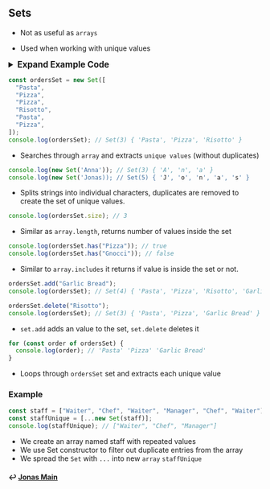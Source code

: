## Sets

- Not as useful as `arrays`

- Used when working with unique values

<details>
<summary style="font-size: 1.2em;font-weight: bold;"> Expand Example Code</summary>

```js
"use strict";
const openingHours = {
  thu: {
    open: 12,
    close: 22,
  },
  fri: {
    open: 11,
    close: 23,
  },
  sat: {
    open: 0, // Open 24 hours
    close: 24,
  },
};

const restaurant = {
  name: "Classico Italiano",
  location: "Via Angelo Tavanti 23, Firenze, Italy",
  categories: ["Italian", "Pizzeria", "Vegetarian", "Organic"],
  starterMenu: ["Focaccia", "Bruschetta", "Garlic Bread", "Caprese Salad"],
  mainMenu: ["Pizza", "Pasta", "Risotto"],

  order: function (starterIndex, mainIndex) {
    return [this.starterMenu[starterIndex], this.mainMenu[mainIndex]];
  },

  orderDelivery: function ({ starterIndex, mainIndex, time, address }) {
    console.log(
      `Order received! ${this.starterMenu[starterIndex]} and ${this.mainMenu[mainIndex]} will be delivered to ${address} at ${time}`
    );
    // Order received! Garlic Bread and Risotto will be delivered to Via del Sole, 21 at 22:30
  },

  orderPasta: function (ing1, ing2, ing3) {
    console.log(
      `Here is your delicious pasta with ${ing1}, ${ing2} and ${ing3}`
    );
  },

  orderPizza: function (ingredient1, ...otherIngredients) {
    console.log(ingredient1);
    console.log(otherIngredients);
  },
};
```

</details>

```js
const ordersSet = new Set([
  "Pasta",
  "Pizza",
  "Pizza",
  "Risotto",
  "Pasta",
  "Pizza",
]);
console.log(ordersSet); // Set(3) { 'Pasta', 'Pizza', 'Risotto' }
```

- Searches through `array` and extracts `unique values` (without duplicates)

```js
console.log(new Set('Anna')); // Set(3) { 'A', 'n', 'a' }
console.log(new Set('Jonas)); // Set(5) { 'J', 'o', 'n', 'a', 's' }
```

- Splits strings into individual characters, duplicates are removed to create the set of unique values.

```js
console.log(ordersSet.size); // 3
```

- Similar as `array.length`, returns number of values inside the set

```js
console.log(ordersSet.has("Pizza")); // true
console.log(ordersSet.has("Gnocci")); // false
```

- Similar to `array.includes` it returns if value is inside the set or not.

```js
ordersSet.add("Garlic Bread");
console.log(ordersSet); // Set(4) { 'Pasta', 'Pizza', 'Risotto', 'Garlic Bread' }

ordersSet.delete("Risotto");
console.log(ordersSet); // Set(3) { 'Pasta', 'Pizza', 'Garlic Bread' }
```

- `set.add` adds an value to the set, `set.delete` deletes it

```js
for (const order of ordersSet) {
  console.log(order); // 'Pasta' 'Pizza' 'Garlic Bread'
}
```

- Loops through `ordersSet` set and extracts each unique value

### Example

```js
const staff = ["Waiter", "Chef", "Waiter", "Manager", "Chef", "Waiter"];
const staffUnique = [...new Set(staff)];
console.log(staffUnique); // ["Waiter", "Chef", "Manager"]
```

- We create an array named staff with repeated values
- We use Set constructor to filter out duplicate entries from the array
- We spread the `Set` with `...` into new `array` `staffUnique`

#### ↩️ [Jonas Main](/work/notes/jonas_schmedtmann/jonas-schmedtmann-notes.md)

